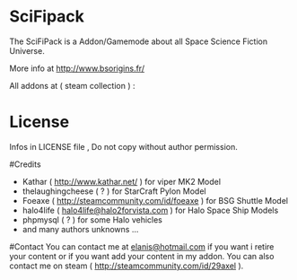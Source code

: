 # SciFipack
The SciFiPack is a Addon/Gamemode about all Space Science Fiction Universe. 

More info at http://www.bsorigins.fr/ 

All addons at ( steam collection ) : 


# License
Infos in LICENSE file , Do not copy without author permission.

#Credits
- Kathar ( http://www.kathar.net/ ) for viper MK2 Model
- thelaughingcheese ( ? ) for StarCraft Pylon Model
- Foeaxe ( http://steamcommunity.com/id/foeaxe ) for BSG Shuttle Model
- halo4life ( halo4life@halo2forvista.com ) for Halo Space Ship Models
- phpmysql ( ? ) for some Halo vehicles
- and many authors unknowns ...

#Contact
You can contact me at elanis@hotmail.com if you want i retire your content or if you want add your content in my addon. You can also contact me on steam ( http://steamcommunity.com/id/29axel ).